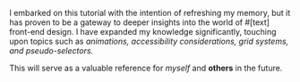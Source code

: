 I embarked on this tutorial with the intention of refreshing my memory, but it has proven to be a gateway to deeper insights into the world of #[text] front-end design. I have expanded my knowledge significantly, touching upon topics such as _animations, accessibility considerations, grid systems, and pseudo-selectors._

This will serve as a valuable reference for _myself_ and **others** in the future.
